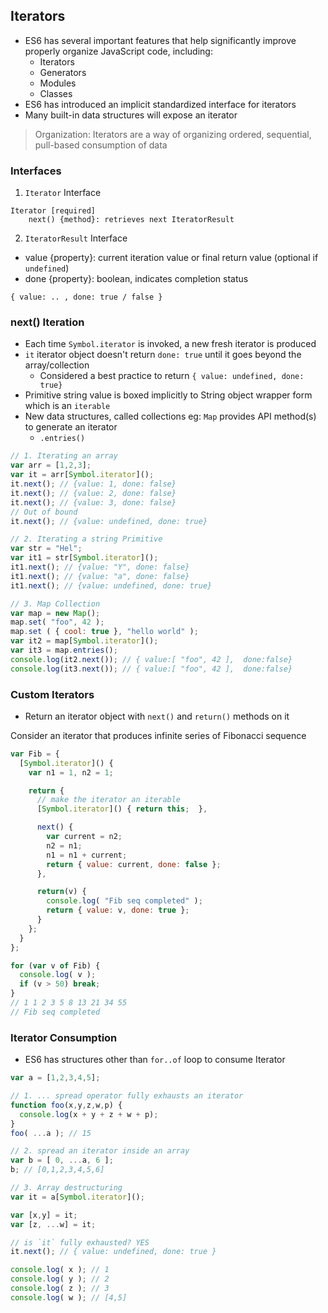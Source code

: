 ## Iterators
- ES6 has several important features that help significantly improve properly organize JavaScript code, including:
  - Iterators
  - Generators
  - Modules
  - Classes
- ES6 has introduced an implicit standardized interface for iterators
- Many built-in data structures will expose an iterator

> Organization: Iterators are a way of organizing ordered, sequential, pull-based consumption of data

### Interfaces

1. `Iterator` Interface
```
Iterator [required]
    next() {method}: retrieves next IteratorResult
```

2. `IteratorResult` Interface
  - value {property}: current iteration value or final return value  (optional if `undefined`)
  - done {property}: boolean, indicates completion status

  ```
  { value: .. , done: true / false }
  ```

### next() Iteration
- Each time `Symbol.iterator` is invoked, a new fresh iterator is produced
- `it` iterator object doesn't return `done: true` until it goes beyond the array/collection
  - Considered a best practice to return `{ value: undefined, done: true}`
- Primitive string value is boxed implicitly to String object wrapper form which is an `iterable`
- New data structures, called collections eg: `Map` provides API method(s) to generate an iterator
  - `.entries()`

```js
// 1. Iterating an array
var arr = [1,2,3];
var it = arr[Symbol.iterator]();
it.next(); // {value: 1, done: false}
it.next(); // {value: 2, done: false}
it.next(); // {value: 3, done: false}
// Out of bound
it.next(); // {value: undefined, done: true}

// 2. Iterating a string Primitive
var str = "Hel";
var it1 = str[Symbol.iterator]();
it1.next(); // {value: "Y", done: false}
it1.next(); // {value: "a", done: false}
it1.next(); // {value: undefined, done: true}

// 3. Map Collection
var map = new Map();
map.set( "foo", 42 );
map.set ( { cool: true }, "hello world" );
var it2 = map[Symbol.iterator]();
var it3 = map.entries();
console.log(it2.next()); // { value:[ "foo", 42 ],  done:false}
console.log(it3.next()); // { value:[ "foo", 42 ],  done:false}
```

### Custom Iterators
- Return an iterator object with `next()` and `return()` methods on it

Consider an iterator that produces infinite series of Fibonacci sequence

```js
var Fib = {
  [Symbol.iterator]() {
    var n1 = 1, n2 = 1;

    return {
      // make the iterator an iterable
      [Symbol.iterator]() { return this;  },

      next() {
        var current = n2;
        n2 = n1;
        n1 = n1 + current;
        return { value: current, done: false };
      },

      return(v) {
        console.log( "Fib seq completed" );
        return { value: v, done: true };
      }
    };
  }
};

for (var v of Fib) {
  console.log( v );
  if (v > 50) break;
}
// 1 1 2 3 5 8 13 21 34 55
// Fib seq completed
```

### Iterator Consumption
- ES6 has structures other than `for..of` loop to consume Iterator

```js
var a = [1,2,3,4,5];

// 1. ... spread operator fully exhausts an iterator
function foo(x,y,z,w,p) {
  console.log(x + y + z + w + p);
}
foo( ...a ); // 15

// 2. spread an iterator inside an array
var b = [ 0, ...a, 6 ];
b; // [0,1,2,3,4,5,6]

// 3. Array destructuring
var it = a[Symbol.iterator]();

var [x,y] = it;
var [z, ...w] = it;

// is `it` fully exhausted? YES
it.next(); // { value: undefined, done: true }

console.log( x ); // 1
console.log( y ); // 2
console.log( z ); // 3
console.log( w ); // [4,5]
```
